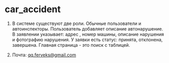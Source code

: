 # car_accident
1. В системе существуют две роли. Обычные пользователи и автоинспекторы. 
   Пользователь добавляет описание автонарушение. В заявлении указывает: адрес
   , номер машины, описание нарушения и фотографию нарушения.
   У заявки есть статус: принята, отклонена, завершена. Главная страница - это поиск с таблицей.

4. Почта: qq.ferveks@gmail.com